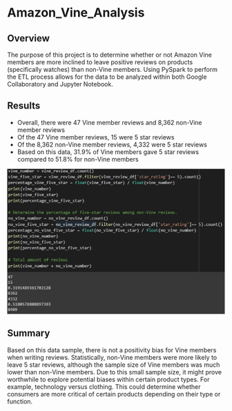 # Amazon_Vine_Analysis

## Overview

The purpose of this project is to determine whether or not Amazon Vine members are more inclined to leave positive reviews on products (specifically watches) than non-Vine members. Using PySpark to perform the ETL process allows for the data to be analyzed within both Google Collaboratory and Jupyter Notebook. 

## Results

- Overall, there were 47 Vine member reviews and 8,362 non-Vine member reviews 
- Of the 47 Vine member reviews, 15 were 5 star reviews
- Of the 8,362 non-Vine member reviews, 4,332 were 5 star reviews
- Based on this data, 31.9% of Vine members gave 5 star reviews compared to 51.8% for non-Vine members 

![Vine_Stats](Resources/Vine_Stats.png) 

## Summary

Based on this data sample, there is not a positivity bias for Vine members when writing reviews. Statistically, non-Vine members were more likely to leave 5 star reviews, although the sample size of Vine members was much lower than non-Vine members. Due to this small sample size, it might prove worthwhile to explore potential biases within certain product types. For example, technology versus clothing. This could determine whether consumers are more critical of certain products depending on their type or function. 
